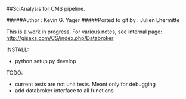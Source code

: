 ##SciAnalysis for CMS pipeline.

#####Author : Kevin G. Yager
#####Ported to git by : Julien Lhermitte

This is a work in progress. For various notes, see internal page:
http://gisaxs.com/CS/index.php/Databroker

INSTALL:
 * python setup.py develop

TODO:
 * current tests are not unit tests. Meant only for debugging
 * add databroker interface to all functions
